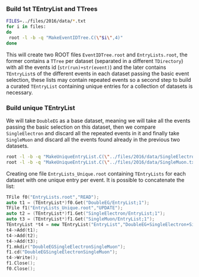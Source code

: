 
### Build 1st TEntryList and TTrees

```bash
FILES=../files/2016/data/*.txt
for i in files:
do
 root -l -b -q "MakeEventIDTree.C(\"$i\",4)"
done
```

This will create two ROOT files `EventIDTree.root` and `EntryLists.root`, the former
contains a `TTree` per dataset (separated in a different `TDirectory`) with all the 
events id (`str(run)+str(event)`) and the later contains `TEntryList`s of the different
events in each dataset passing the basic event selection, these lists may contain 
repeated events so a second step to build a curated `TEntryList` containing unique 
entries for a collection of datasets is necessary.

### Build unique TEntryList

We will take `DoubleEG` as a base dataset, meaning we will take all the events passing
the basic selection on this dataset, then we compare `SingleElectron` and discard all
the repeated events in it and finally take `SingleMuon` and discard all the events
found already in the previous two datasets. 

```bash
root -l -b -q "MakeUniqueEntryList.C(\"../files/2016/data/SingleElectron.txt\",3)"
root -l -b -q "MakeUniqueEntryList.C(\"../files/2016/data/SingleMuon.txt\",3)"
```

Creating one file `EntryLists_Unique.root` containing `TEntryLists` for each dataset
with one unique entry per event. It is possible to concatenate the list:

```cpp
TFile f0("EntryLists.root","READ");
auto t1 = (TEntryList*)f0.Get("DoubleEG/EntryList;1");
TFile f1("EntryLists_Unique.root","UPDATE");
auto t2 = (TEntryList*)f1.Get("SingleElectron/EntryList;1");
auto t3 = (TEntryList*)f1.Get("SingleMuon/EntryList;1");
TEntryList *t4 = new TEntryList("EntryList","DoubleEG+SingleElectron+SingleMuon");
t4->Add(t1);
t4->Add(t2);
t4->Add(t3);
f1.mkdir("DoubleEGSingleElectronSingleMuon");
f1.cd("DoubleEGSingleElectronSingleMuon");
t4->Write();
f1.Close();
f0.Close();
```


